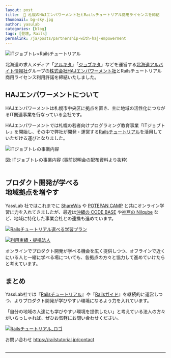 ```yaml
---
layout: post
title:  🤝 札幌のHAJエンパワーメント社とRailsチュートリアル商用ライセンスを締結
thumbnail: bg-sky.jpg
author: yasulab
categories: [blog]
tags: [登壇, Rails]
permalink: /ja/posts/partnership-with-haj-empowerment
---
```


![ITジョブトレ×Railsチュートリアル](https://i.gyazo.com/77891b0e4e44bc508179a4df9c3c4bfc.png)

北海道の求人メディア「[アルキタ](https://www.arukita.com/)」「[ジョブキタ](https://www.jobkita.jp/)」などを運営する[北海道アルバイト情報社](https://www.haj.co.jp)グループの[株式会社HAJエンパワーメント社](https://www.haj-emp.co.jp/)とRailsチュートリアル商用ライセンス利用許諾を締結いたしました。


## HAJエンパワーメントについて

HAJエンパワーメントは札幌市中央区に拠点を置き、主に地域の活性化につながるIT関連事業を行なっている会社です。

HAJエンパワーメントでは札幌の若者向けプログラミング教育事業「ITジョブトレ」を開始し、その中で弊社が開発・運営する[Railsチュートリアル](https://railstutorial.jp/)を活用していただける運びとなりました。

![ITジョブトレの事業内容](https://i.gyazo.com/e3380f0c97c18b11621d10c08a3c4be7.png)
<div class="center">図: ITジョブトレの事業内容 (事前説明会の配布資料より抜粋)</div>

<br>

## プロダクト開発が学べる<br>地域拠点を増やす

YassLab 社ではこれまでに [ShareWis](https://share-wis.com/courses/ruby-on-rails-tutorial-four-ver-five-one?utm_content=afc_U_XX4LLnOlKCIQohtlZf) や [POTEPAN CAMP](http://go.potepan.jp/l/340811/2018-03-29/26pqz5/) と共にオンライン学習に力を入れてきましたが、最近は[沖縄の CODE BASE](https://yasslab.jp/ja/posts/partnership-with-codebase) や[神戸の Nilqube](https://nilquebe.com/) など、地域に特化した事業会社との連携も進めています。

[![Railsチュートリアル選べる学習プラン](https://i.gyazo.com/0fa42a38d19690018afd69e5b443c0b7.png)](https://railstutorial.jp/#service)

[![利用実績・提携法人](https://i.gyazo.com/56be3f00f57b1b170664666ec4863d75.png)](https://railstutorial.jp/#partners)

オンラインでプロダクト開発が学べる機会を広く提供しつつ、オフラインで近くにいる人と一緒に学べる場についても、各拠点の方々と協力して進めていけたらと考えています。


## まとめ

YassLab社では『[Railsチュートリアル](https://railstutorial.jp/)』や『[Railsガイド](https://railsguides.jp/)』を継続的に運営しつつ、よりプロダクト開発が学びやすい環境になるよう力を入れています。

「自分の地域の人達にも学びやすい環境を提供したい」と考えている法人の方々がいらっしゃれば、ぜひお気軽にお問い合わせください。

[![Railsチュートリアル_ロゴ](https://i.gyazo.com/8d4dd2ce77e3b8adeb0a7157fbb902cb.png)](https://railstutorial.jp/contact)

<div class="center">お問い合わせ <a href="https://railstutorial.jp/contact">https://railstutorial.jp/contact</a></div>

<br>

-----



